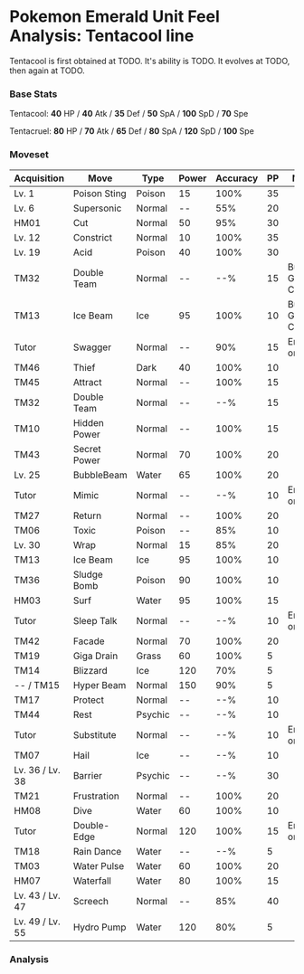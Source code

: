 # Pokemon Emerald Unit Feel Analysis: Tentacool line

Tentacool is first obtained at TODO. It's ability is TODO. It evolves at TODO, then again at TODO.

### Base Stats

Tentacool: **40** HP / **40** Atk / **35** Def / **50** SpA / **100** SpD / **70** Spe

Tentacruel: **80** HP / **70** Atk / **65** Def / **80** SpA / **120** SpD / **100** Spe

### Moveset

|Acquisition    |Move        |Type   |Power|Accuracy|PP |Notes                    |
|---            |---         |---    |---  |---     |---|---                      |
|Lv. 1          |Poison Sting|Poison |15   |100%    |35 |                         |
|Lv. 6          |Supersonic  |Normal |--   |55%     |20 |                         |
|HM01           |Cut         |Normal |50   |95%     |30 |                         |
|Lv. 12         |Constrict   |Normal |10   |100%    |35 |                         |
|Lv. 19         |Acid        |Poison |40   |100%    |30 |                         |
|TM32           |Double Team |Normal |--   |--%     |15 |Buy at Game Corner       |
|TM13           |Ice Beam    |Ice    |95   |100%    |10 |Buy at Game Corner       |
|Tutor          |Swagger     |Normal |--   |90%     |15 |Emerald only             |
|TM46           |Thief       |Dark   |40   |100%    |10 |                         |
|TM45           |Attract     |Normal |--   |100%    |15 |                         |
|TM32           |Double Team |Normal |--   |--%     |15 |                         |
|TM10           |Hidden Power|Normal |--   |100%    |15 |                         |
|TM43           |Secret Power|Normal |70   |100%    |20 |                         |
|Lv. 25         |BubbleBeam  |Water  |65   |100%    |20 |                         |
|Tutor          |Mimic       |Normal |--   |--%     |10 |Emerald only             |
|TM27           |Return      |Normal |--   |100%    |20 |                         |
|TM06           |Toxic       |Poison |--   |85%     |10 |                         |
|Lv. 30         |Wrap        |Normal |15   |85%     |20 |                         |
|TM13           |Ice Beam    |Ice    |95   |100%    |10 |                         |
|TM36           |Sludge Bomb |Poison |90   |100%    |10 |                         |
|HM03           |Surf        |Water  |95   |100%    |15 |                         |
|Tutor          |Sleep Talk  |Normal |--   |--%     |10 |Emerald only             |
|TM42           |Facade      |Normal |70   |100%    |20 |                         |
|TM19           |Giga Drain  |Grass  |60   |100%    |5  |                         |
|TM14           |Blizzard    |Ice    |120  |70%     |5  |                         |
|-- / TM15      |Hyper Beam  |Normal |150  |90%     |5  |                         |
|TM17           |Protect     |Normal |--   |--%     |10 |                         |
|TM44           |Rest        |Psychic|--   |--%     |10 |                         |
|Tutor          |Substitute  |Normal |--   |--%     |10 |Emerald only             |
|TM07           |Hail        |Ice    |--   |--%     |10 |                         |
|Lv. 36 / Lv. 38|Barrier     |Psychic|--   |--%     |30 |                         |
|TM21           |Frustration |Normal |--   |100%    |20 |                         |
|HM08           |Dive        |Water  |60   |100%    |10 |                         |
|Tutor          |Double-Edge |Normal |120  |100%    |15 |Emerald only             |
|TM18           |Rain Dance  |Water  |--   |--%     |5  |                         |
|TM03           |Water Pulse |Water  |60   |100%    |20 |                         |
|HM07           |Waterfall   |Water  |80   |100%    |15 |                         |
|Lv. 43 / Lv. 47|Screech     |Normal |--   |85%     |40 |                         |
|Lv. 49 / Lv. 55|Hydro Pump  |Water  |120  |80%     |5  |                         |

### Analysis